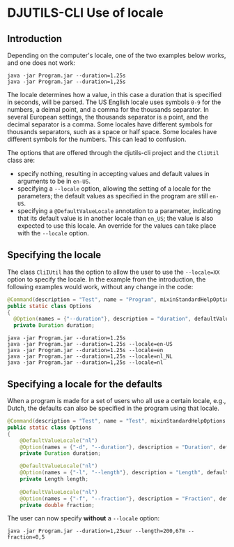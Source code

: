 # DJUTILS-CLI Use of locale

## Introduction

Depending on the computer's locale, one of the two examples below works, and one does not work:

```text
java -jar Program.jar --duration=1.25s
java -jar Program.jar --duration=1,25s
```

The locale determines how a value, in this case a duration that is specified in seconds, will be parsed. The US English locale uses symbols `0-9` for the numbers, a deimal point, and a comma for the thousands separator. In several European settings, the thousands separator is a point, and the decimal separator is a comma. Some locales have different symbols for thousands separators, such as a space or half space. Some locales have different symbols for the numbers. This can lead to confusion. 

The options that are offered through the djutils-cli project and the `CliUtil` class are:
- specify nothing, resulting in accepting values and default values in arguments to be in `en-US`.
- specifying a `--locale` option, allowing the setting of a locale for the parameters; the default values as specified in the program are still `en-US`.
- specifying a `@DefaultValueLocale` annotation to a parameter, indicating that its default value is in another locale than `en_US`; the value is also expected to use this locale. An override for the values can take place with the `--locale` option.


## Specifying the locale

The class `CliIUtil` has the option to allow the user to use the `--locale=XX` option to specify the locale. In the example from the introduction, the following examples would work, without any change in the code:

```java
@Command(description = "Test", name = "Program", mixinStandardHelpOptions = true, version = "1.0")
public static class Options
{
  @Option(names = {"--duration"}, description = "duration", defaultValue = "0.0s")
  private Duration duration;
```

```text
java -jar Program.jar --duration=1.25s
java -jar Program.jar --duration=1.25s --locale=en-US
java -jar Program.jar --duration=1.25s --locale=en
java -jar Program.jar --duration=1,25s --locale=nl_NL
java -jar Program.jar --duration=1,25s --locale=nl
```

## Specifying a locale for the defaults

When a program is made for a set of users who all use a certain locale, e.g., Dutch, the defaults can also be specified in the program using that locale.

```java
@Command(description = "Test", name = "Test", mixinStandardHelpOptions = true, version = "1.0")
public static class Options
{
    @DefaultValueLocale("nl")
    @Option(names = {"-d", "--duration"}, description = "Duration", defaultValue = "0,5s")
    private Duration duration;

    @DefaultValueLocale("nl")
    @Option(names = {"-l", "--length"}, description = "Length", defaultValue = "17,2m")
    private Length length;
    
    @DefaultValueLocale("nl")
    @Option(names = {"-f", "--fraction"}, description = "Fraction", defaultValue = "0,4")
    private double fraction;
```

The user can now specify **without** a `--locale` option:

```text
java -jar Program.jar --duration=1,25uur --length=200,67m --fraction=0,5
```
